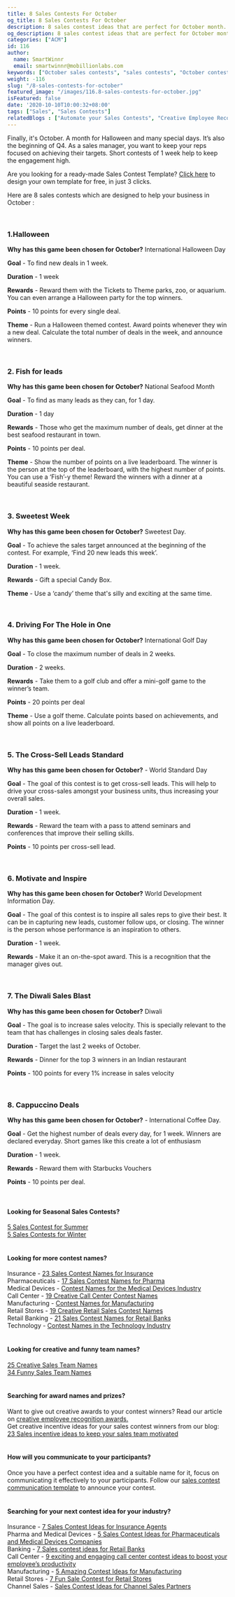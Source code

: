 ```yaml
---
title: 8 Sales Contests For October
og_title: 8 Sales Contests For October
description: 8 sales contest ideas that are perfect for October month. Run Halloween sales contests, and many more. 
og_description: 8 sales contest ideas that are perfect for October month. Run Halloween sales contests, and many more. 
categories: ["ACM"]
id: 116
author:
  name: SmartWinnr
  email: smartwinnr@mobillionlabs.com
keywords: ["October sales contests", "sales contests", "October contest names", "October contests", "Halloween contests", "Halloween sales contests", "sales contest ideas for October month", "Contests in October", "lead contest ideas in October", "Sales campaign in October", "Halloween contest names"]
weight: -116
slug: "/8-sales-contests-for-october"
featured_image: "/images/116.8-sales-contests-for-october.jpg"
isFeatured: false
date: '2020-10-10T10:00:32+08:00'
tags: ["Sales", "Sales Contests"]
relatedBlogs : ["Automate your Sales Contests", "Creative Employee Recognition Award Names", "Sales Contest Names in Hindi", "Funny Sales Team Names", "Sales Team Names in Hindi", "How to Launch a Sales Contest", "25 Creative Sales Team Names", "5 Sales Contest for Summer", "5 Sales Contests for Winter", "Sales Contest Communication Template", "23 Sales incentive ideas to keep your sales team motivated", "7 Fun Sales Contest Ideas to Motivate your Team for Thanksgiving and Black Friday"]
---
```


<p>Finally, it's October. A month for Halloween and many special days. It’s also the beginning of Q4. As a sales manager, you want to keep your reps focused on achieving their targets. Short contests of 1 week help to keep the engagement high.</p>

<div class="ml_pro_tip ml-margin-top20 ml-margin-bottom20">
  Are you looking for a ready-made <span class="ml_text_bold">Sales Contest Template?</span> <a href="https://tools.smartwinnr.com/#/contest-theme-generator" target="_blank" class="ml_custom_link">Click here</a> to design your own template for free, in just 3 clicks.
</div>

Here are 8 sales contests which are designed to help your business in October :

<br>

### **1.Halloween**

**Why has this game been chosen for October?**  International Halloween Day

**Goal** - To find new deals in 1 week.

**Duration** - 1 week

**Rewards** - Reward them with the Tickets to Theme parks, zoo, or aquarium. You can even arrange a Halloween party for the top winners.

**Points** - 10 points for every single deal.

**Theme** - Run a Halloween themed contest. Award points whenever they win a new deal. Calculate the total number of deals in the week, and announce winners. 

<br>

### **2. Fish for leads**

**Why has this game been chosen for October?** National Seafood Month

**Goal** - To find as many leads as they can, for 1 day.

**Duration** - 1 day 

**Rewards** - Those who get the maximum number of deals, get dinner at the best seafood restaurant in town.

**Points** - 10 points per deal.

**Theme** - Show the number of points on a live leaderboard. The winner is the person at the top of the leaderboard, with the highest number of points. You can use a ‘Fish’-y theme! Reward the winners with a dinner at a beautiful seaside restaurant. 

<br>

### **3. Sweetest Week**

**Why has this game been chosen for October?** Sweetest Day.

**Goal** - To achieve the sales target announced at the beginning of the contest. For example, ‘Find 20 new leads this week’.

**Duration** - 1 week.

**Rewards** - Gift a special Candy Box.

**Theme** - Use a ‘candy’ theme that's silly and exciting at the same time.

<br>

### **4. Driving For The Hole in One**

**Why has this game been chosen for October?** International Golf Day

**Goal** - To close the maximum number of deals in 2 weeks.

**Duration** - 2 weeks.

**Rewards** - Take them to a golf club and offer a mini-golf game to the winner’s team.

**Points** - 20 points per deal

**Theme** - Use a golf theme. Calculate points based on achievements, and show all points on a live leaderboard.

<br>

### **5. The Cross-Sell Leads Standard**

**Why has this game been chosen for October?** - World Standard Day

**Goal** - The goal of this contest is to get cross-sell leads. This will help to drive your cross-sales amongst your business units, thus increasing your overall sales.

**Duration** - 1 week.

**Rewards** - Reward the team with a pass to attend seminars and conferences that improve their selling skills. 

**Points** - 10 points per cross-sell lead. 

<br>

### **6. Motivate and Inspire**

**Why has this game been chosen for October?** World Development Information Day.

**Goal** - The goal of this contest is to inspire all sales reps to give their best. It can be in capturing new leads, customer follow ups, or closing. The winner is the person whose performance is an inspiration to others. 

**Duration** - 1 week.

**Rewards** - Make it an on-the-spot award. This is a recognition that the manager gives out. 

<br>

### **7. The Diwali Sales Blast**

**Why has this game been chosen for October?** Diwali

**Goal** - The goal is to increase sales velocity. This is specially relevant to the team that has challenges in closing sales deals faster. 

**Duration** - Target the last 2 weeks of October. 

**Rewards** - Dinner for the top 3 winners in an Indian restaurant

**Points** - 100 points for every 1% increase in sales velocity

<br>

### **8. Cappuccino Deals**

**Why has this game been chosen for October?** - International Coffee Day.

**Goal** - Get the highest number of deals every day, for 1 week. Winners are declared everyday. Short games like this create a lot of enthusiasm

**Duration** - 1 week.

**Rewards** - Reward them with Starbucks Vouchers

**Points** - 10 points per deal.

<br>

#### **Looking for Seasonal Sales Contests?**

<div class="ml-margin-bottom10"><a href="https://smartwinnr.com/post/5-sales-contest-for-summer/" target="_blank" class="ml_custom_link">5 Sales Contest for Summer</a></div>

<div class="ml-margin-bottom10"><a href="https://smartwinnr.com/post/sales-contests-for-winter/" target="_blank" class="ml_custom_link">5 Sales Contests for Winter</a></div>

<br>

#### **Looking for more contest names?**

<div class="ml-margin-bottom10">Insurance - <a href="https://smartwinnr.com/post/23-sales-contest-names-for-insurance" target="_blank" class="ml_custom_link">23 Sales Contest Names for Insurance</a></div>

<div class="ml-margin-bottom10">Pharmaceuticals - <a href="https://smartwinnr.com/post/17-sales-contest-names-for-pharma/" target="_blank" class="ml_custom_link">17 Sales Contest Names for Pharma</a></div>

<div class="ml-margin-bottom10">Medical Devices - <a href="https://smartwinnr.com/post/contest-names-for-the-medical-devices-industry/" target="_blank" class="ml_custom_link">Contest Names for the Medical Devices Industry</a></div>

<div class="ml-margin-bottom10">Call Center - <a href="https://smartwinnr.com/post/19-creative-call-center-contest-names/" target="_blank" class="ml_custom_link">19 Creative Call Center Contest Names</a></div>

<div class="ml-margin-bottom10">Manufacturing - <a href="https://smartwinnr.com/post/contest-names-for-manufacturing/" target="_blank" class="ml_custom_link">Contest Names for Manufacturing</a></div>

<div class="ml-margin-bottom10">Retail Stores - <a href="https://smartwinnr.com/post/19-creative-retail-sales-contest-names/" target="_blank" class="ml_custom_link">19 Creative Retail Sales Contest Names</a></div>

<div class="ml-margin-bottom10">Retail Banking - <a href="https://smartwinnr.com/post/21-sales-contest-names-for-retail-banks/" target="_blank" class="ml_custom_link">21 Sales Contest Names for Retail Banks</a></div>

<div class="ml-margin-bottom10">Technology - <a href="https://smartwinnr.com/post/contest-names-in-the-technology-industry/" target="_blank" class="ml_custom_link">Contest Names in the Technology Industry</a></div>

<br>

#### **Looking for creative and funny team names?**

<div class="ml-margin-bottom10"><a href="https://www.smartwinnr.com/post/25-creative-sales-team-names/" target="_blank" class="ml_custom_link">25 Creative Sales Team Names</a></div> 

<div class="ml-margin-bottom10"><a href="https://www.smartwinnr.com/post/funny-sales-team-names/" target="_blank" class="ml_custom_link">34 Funny Sales Team Names </a></div>

<br>

#### **Searching for award names and prizes?**

<div class="ml-margin-bottom10">Want to give out creative awards to your contest winners? Read our article on <a href="https://www.smartwinnr.com/post/creative-employee-recognition-award-names/" target="_blank" class="ml_custom_link">creative employee recognition awards.</a></div>

<div class="ml-margin-bottom10">Get creative incentive ideas for your sales contest winners from our blog: <a href="https://www.smartwinnr.com/post/sales-incentive-ideas-to-keep-your-sales-team-motivated/" target="_blank" class="ml_custom_link">23 Sales incentive ideas to keep your sales team motivated</a></div>

<br>

#### **How will you communicate to your participants?**

<div class="ml-margin-bottom10">Once you have a perfect contest idea and a suitable name for it, focus on communicating it effectively to your participants. Follow our <a href="https://www.smartwinnr.com/post/sales-contest-communication-template/" target="_blank" class="ml_custom_link">sales contest communication template</a> to announce your contest.</div>

<br>

#### **Searching for your next contest idea for your industry?**

<div class="ml-margin-bottom10">Insurance - <a href="https://www.smartwinnr.com/post/sales-contests-for-the-insurance-agents/" target="_blank" class="ml_custom_link">7 Sales Contest Ideas for Insurance Agents</a></div>

<div class="ml-margin-bottom10">Pharma and Medical Devices - <a href="https://www.smartwinnr.com/post/5-sales-contests-for-pharma-and-medical-device-companies/" target="_blank" class="ml_custom_link">5 Sales Contest Ideas for Pharmaceuticals and Medical Devices Companies</a></div>

<div class="ml-margin-bottom10">Banking - <a href="https://www.smartwinnr.com/post/7-sales-contests-for-retail-banks/" target="_blank" class="ml_custom_link">7 Sales contest ideas for Retail Banks</a></div>

<div class="ml-margin-bottom10">Call Center - <a href="https://www.smartwinnr.com/post/9-exciting-and-engaging-call-center-contest-ideas-to-boost-your-employee-productivity/" target="_blank" class="ml_custom_link">9 exciting and engaging call center contest ideas to boost your employee’s productivity</a></div>

<div class="ml-margin-bottom10">Manufacturing - <a href="https://www.smartwinnr.com/post/5-amazing-contest-ideas-for-manufacturing-units/" target="_blank" class="ml_custom_link">5 Amazing Contest Ideas for Manufacturing</a></div>

<div class="ml-margin-bottom10">Retail Stores - <a href="https://www.smartwinnr.com/post/7-fun-sales-contests-for-retail-stores/" target="_blank" class="ml_custom_link">7 Fun Sale Contest for Retail Stores</a></div>

<div class="ml-margin-bottom10">Channel Sales - <a href="https://www.smartwinnr.com/post/sales-contest-ideas-for-channel-sales-partners/" target="_blank" class="ml_custom_link">Sales Contest Ideas for Channel Sales Partners</a></div>